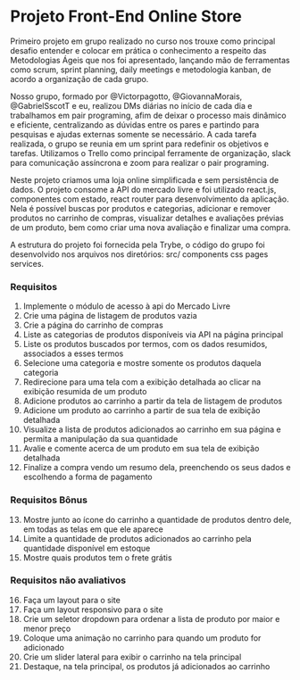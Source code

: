 # Projeto Front-End Online Store

  Primeiro projeto em grupo realizado no curso nos trouxe como principal desafio entender e colocar em prática o conhecimento a respeito das Metodologias Ágeis que nos foi apresentado, lançando mão de ferramentas como scrum,  sprint planning, daily meetings e metodologia kanban, de acordo a organização de cada grupo.
  
  Nosso grupo, formado por @Victorpagotto, @GiovannaMorais, @GabrielSscotT e eu, realizou DMs diárias no início de cada dia e trabalhamos em pair programing, afim de deixar o processo mais dinâmico e eficiente, centralizando as dúvidas entre os pares e partindo para pesquisas e ajudas externas somente se necessário. A cada tarefa realizada, o grupo se reunia em um sprint para redefinir os objetivos e tarefas. Utilizamos o Trello como principal ferramente de organização, slack para comunicação assíncrona e zoom para realizar o pair programing.

  Neste projeto criamos uma loja online simplificada e sem persistência de dados. O projeto consome a API do mercado livre e foi utilizado react.js, componentes com estado, react router para desenvolvimento da aplicação. Nela é possível buscas por produtos e categorias, adicionar e remover produtos no carrinho de compras, visualizar detalhes e avaliações prévias de um produto, bem como criar uma nova avaliação e finalizar uma compra.

A estrutura do projeto foi fornecida pela Trybe, o código do grupo foi desenvolvido nos arquivos nos diretórios: src/ components css pages services.

### Requisitos
1. Implemente o módulo de acesso à api do Mercado Livre
2. Crie uma página de listagem de produtos vazia
3. Crie a página do carrinho de compras
4. Liste as categorias de produtos disponíveis via API na página principal
5. Liste os produtos buscados por termos, com os dados resumidos, associados a esses termos
6. Selecione uma categoria e mostre somente os produtos daquela categoria
7. Redirecione para uma tela com a exibição detalhada ao clicar na exibição resumida de um produto
8. Adicione produtos ao carrinho a partir da tela de listagem de produtos
9. Adicione um produto ao carrinho a partir de sua tela de exibição detalhada
10. Visualize a lista de produtos adicionados ao carrinho em sua página e permita a manipulação da sua quantidade
11. Avalie e comente acerca de um produto em sua tela de exibição detalhada
12. Finalize a compra vendo um resumo dela, preenchendo os seus dados e escolhendo a forma de pagamento
### Requisitos Bônus
13. Mostre junto ao ícone do carrinho a quantidade de produtos dentro dele, em todas as telas em que ele aparece
14. Limite a quantidade de produtos adicionados ao carrinho pela quantidade disponível em estoque
15. Mostre quais produtos tem o frete grátis
### Requisitos não avaliativos
16. Faça um layout para o site
17. Faça um layout responsivo para o site
18. Crie um seletor dropdown para ordenar a lista de produto por maior e menor preço
19. Coloque uma animação no carrinho para quando um produto for adicionado
20. Crie um slider lateral para exibir o carrinho na tela principal
21. Destaque, na tela principal, os produtos já adicionados ao carrinho
